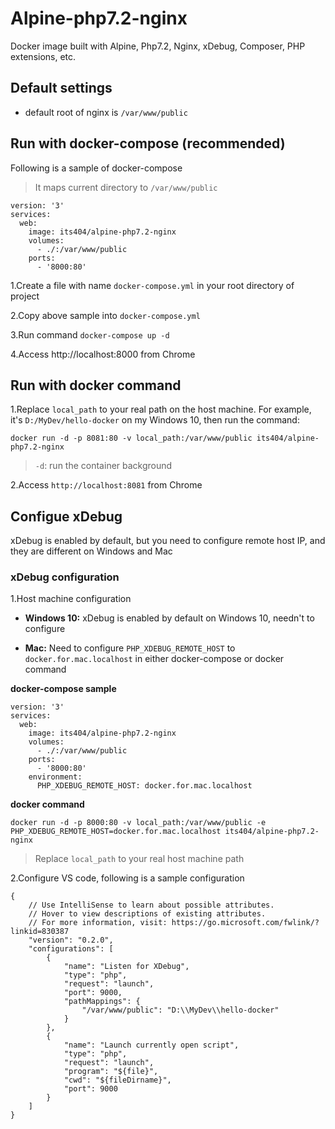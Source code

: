 # Alpine-php7.2-nginx

Docker image built with Alpine, Php7.2, Nginx, xDebug, Composer, PHP extensions, etc.

## Default settings
- default root of nginx is `/var/www/public`

## Run with docker-compose (recommended)
Following is a sample of docker-compose

> It maps current directory to `/var/www/public`

```
version: '3'
services:
  web:
    image: its404/alpine-php7.2-nginx
    volumes:
      - ./:/var/www/public
    ports:
      - '8000:80'
```

1.Create a file with name `docker-compose.yml` in your root directory of project

2.Copy above sample into `docker-compose.yml`

3.Run command `docker-compose up -d`

4.Access http://localhost:8000 from Chrome

## Run with docker command

1.Replace `local_path` to your real path on the host machine. For example, it's `D:/MyDev/hello-docker` on my Windows 10,
then run the command:

```docker run -d -p 8081:80 -v local_path:/var/www/public its404/alpine-php7.2-nginx```

> `-d`: run the container background

2.Access `http://localhost:8081` from Chrome


## Configue xDebug
xDebug is enabled by default, but you need to configure remote host IP, and they are different on Windows and Mac

### xDebug configuration
1.Host machine configuration
    
- __Windows 10:__ 
xDebug is enabled by default on Windows 10, needn't to configure
  
- __Mac:__
Need to configure `PHP_XDEBUG_REMOTE_HOST` to `docker.for.mac.localhost` in either docker-compose or docker command

__docker-compose sample__

```
version: '3'
services:
  web:
    image: its404/alpine-php7.2-nginx
    volumes:
      - ./:/var/www/public
    ports:
      - '8000:80'
    environment:
      PHP_XDEBUG_REMOTE_HOST: docker.for.mac.localhost
```

__docker command__

`docker run -d -p 8000:80 -v local_path:/var/www/public -e PHP_XDEBUG_REMOTE_HOST=docker.for.mac.localhost its404/alpine-php7.2-nginx`

> Replace `local_path` to your real host machine path

2.Configure VS code, following is a sample configuration

```
{
    // Use IntelliSense to learn about possible attributes.
    // Hover to view descriptions of existing attributes.
    // For more information, visit: https://go.microsoft.com/fwlink/?linkid=830387
    "version": "0.2.0",
    "configurations": [
        {
            "name": "Listen for XDebug",
            "type": "php",
            "request": "launch",
            "port": 9000,
            "pathMappings": {
                "/var/www/public": "D:\\MyDev\\hello-docker"
            }
        },
        {
            "name": "Launch currently open script",
            "type": "php",
            "request": "launch",
            "program": "${file}",
            "cwd": "${fileDirname}",
            "port": 9000
        }
    ]
}
```
